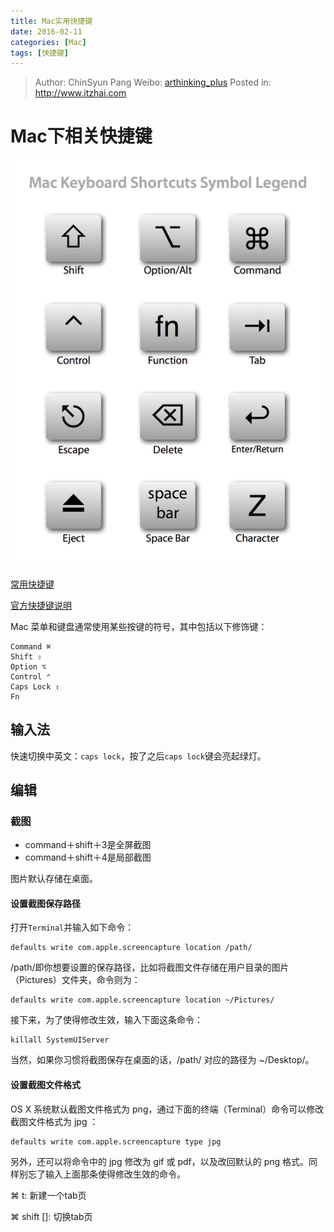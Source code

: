 ```yaml
---
title: Mac实用快捷键
date: 2016-02-11
categories: [Mac]
tags: [快捷键]
---
```


> Author: ChinSyun Pang
> Weibo: [arthinking_plus](http://weibo.com/arthinkingplus)
> Posted in: http://www.itzhai.com

# Mac下相关快捷键
![](https://raw.githubusercontent.com/arthinking/informal-essay/master/images/2016/02/20160212-mac-shotcut-01.png)

[常用快捷键](https://www.zhihu.com/question/20021861)

[官方快捷键说明](https://support.apple.com/zh-cn/HT201236)

Mac 菜单和键盘通常使用某些按键的符号，其中包括以下修饰键：
```
Command ⌘
Shift ⇧
Option ⌥
Control ⌃
Caps Lock ⇪
Fn
```

## 输入法
快速切换中英文：`caps lock`，按了之后`caps lock`键会亮起绿灯。

## 编辑
### 截图

* command＋shift＋3是全屏截图
* command＋shift＋4是局部截图

图片默认存储在桌面。

#### 设置截图保存路径
打开`Terminal`并输入如下命令：
```
defaults write com.apple.screencapture location /path/
```
/path/即你想要设置的保存路径，比如将截图文件存储在用户目录的图片（Pictures）文件夹，命令则为：
```
defaults write com.apple.screencapture location ~/Pictures/
```

接下来，为了使得修改生效，输入下面这条命令：
```
killall SystemUIServer
```

当然，如果你习惯将截图保存在桌面的话，/path/ 对应的路径为 ~/Desktop/。

#### 设置截图文件格式

OS X 系统默认截图文件格式为 png，通过下面的终端（Terminal）命令可以修改截图文件格式为 jpg ：
```
defaults write com.apple.screencapture type jpg
```

另外，还可以将命令中的 jpg 修改为 gif 或 pdf，以及改回默认的 png 格式。同样别忘了输入上面那条使得修改生效的命令。

⌘ t: 新建一个tab页

⌘ shift []: 切换tab页


    

